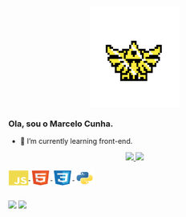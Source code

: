 <div align="center">
  <img align="center" alt="Triforce" height="200" width="180" src="https://github.com/Marcelo-Cunha560/Marcelo-Cunha560/blob/main/pngwing.com%20(1).png?raw=true">
</div>

### Ola, sou o Marcelo Cunha.

- 🌱 I’m currently learning front-end.

<div align="center">
  <a href="https://github.com/Marcelo-Cunha560">
  <img height="150em" src="https://github-readme-stats.vercel.app/api?username=Marcelo-Cunha560&show_icons=true&theme=dracula&include_all_commits=true&count_private=true"/>
  <img height="150em" src="https://github-readme-stats.vercel.app/api/top-langs/?username=Marcelo-Cunha560&layout=compact&langs_count=7&theme=dracula"/>
</div>

<div style="display: inline_block"><br>
  <img align="center" alt="Marc-Js" height="30" width="40" src="https://raw.githubusercontent.com/devicons/devicon/master/icons/javascript/javascript-plain.svg">
  <img align="center" alt="MArc-HTML" height="30" width="40" src="https://raw.githubusercontent.com/devicons/devicon/master/icons/html5/html5-original.svg">
  <img align="center" alt="MArc-CSS" height="30" width="40" src="https://raw.githubusercontent.com/devicons/devicon/master/icons/css3/css3-original.svg">
  <img align="center" alt="MArc-Python" height="30" width="40" src="https://raw.githubusercontent.com/devicons/devicon/master/icons/python/python-original.svg">
</div>

##

<div>
  <a href = "mailto:matheusluc22@gmail.com"><img src="https://img.shields.io/badge/-Gmail-%23333?style=for-the-badge&logo=gmail&logoColor=white" target="_blank"></a>
  <a href="https://www.linkedin.com/in/marcelo-matheus-cunha-lucas-7b953911a/" target="_blank"><img src="https://img.shields.io/badge/-LinkedIn-%230077B5?style=for-the-badge&logo=linkedin&logoColor=white" target="_blank"></a> 
</div>
